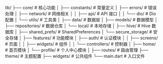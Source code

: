 lib/
├── core/                   # 核心功能
│   ├── constants/         # 常量定义
│   ├── errors/           # 错误处理
│   ├── network/          # 网络相关
│   │   ├── api/         # API 接口
│   │   └── dio/         # Dio 配置
│   └── utils/           # 工具类
│
├── data/                  # 数据层
│   ├── models/          # 数据模型
│   ├── repositories/    # 数据仓库
│   └── local/           # 本地存储
│       ├── hive/        # Hive 数据库
│       ├── shared_prefs/ # SharedPreferences
│       └── secure_storage/ # 安全存储
│
├── features/              # 功能模块
│   ├── auth/            # 认证模块
│   │   ├── screens/     # 页面
│   │   ├── widgets/     # 组件
│   │   └── controllers/ # 控制器
│   ├── home/            # 首页模块
│   └── profile/         # 个人中心模块
│
├── routes/               # 路由管理
├── theme/               # 主题配置
├── widgets/             # 公共组件
└── main.dart            # 入口文件